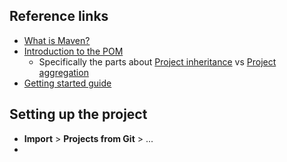 Reference links
---

- [What is Maven?](https://maven.apache.org/what-is-maven.html)
- [Introduction to the POM](https://maven.apache.org/guides/introduction/introduction-to-the-pom.html)
	- Specifically the parts about [Project inheritance](https://maven.apache.org/guides/introduction/introduction-to-the-pom.html#Project_Inheritance) vs [Project aggregation](https://maven.apache.org/guides/introduction/introduction-to-the-pom.html#Project_Aggregation)
- [Getting started guide](https://maven.apache.org/guides/getting-started/index.html)

Setting up the project
---

- **Import** > **Projects from Git** > ...
- 